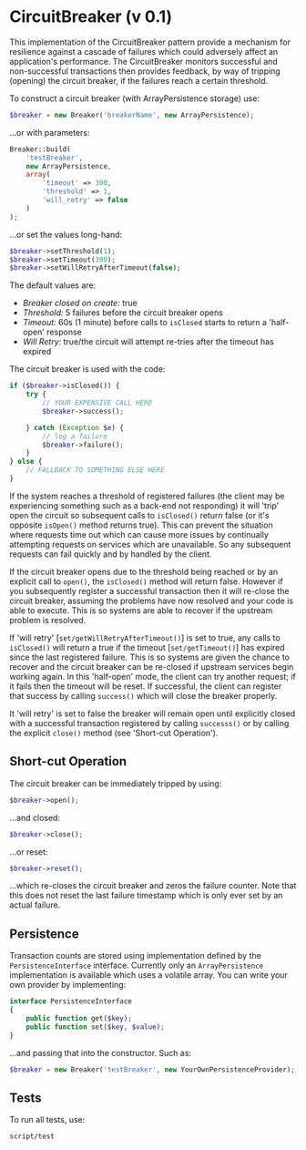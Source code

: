 CircuitBreaker (v 0.1)
==============

This implementation of the CircuitBreaker pattern provide a mechanism for resilience
against a cascade of failures which could adversely affect an application's performance.
The CircuitBreaker monitors successful and non-successful transactions then provides
feedback, by way of tripping (opening) the circuit breaker, if the failures reach a certain threshold.

To construct a circuit breaker (with ArrayPersistence storage) use:

```php
$breaker = new Breaker('breakerName', new ArrayPersistence);
```
...or with parameters:
```php
Breaker::build(
    'testBreaker',
    new ArrayPersistence,
    array(
        'timeout' => 300,
        'threshold' => 1,
        'will_retry' => false
    )
);
```
...or set the values long-hand:
```php
$breaker->setThreshold(1);
$breaker->setTimeout(300);
$breaker->setWillRetryAfterTimeout(false);
```

The default values are:
* _Breaker closed on create:_ true
* _Threshold:_ 5 failures before the circuit breaker opens
* _Timeout:_ 60s (1 minute) before calls to `isClosed` starts to return a 'half-open' response
* _Will Retry:_ true/the circuit  will attempt re-tries after the timeout has expired

The circuit breaker is used with the code:

```php
if ($breaker->isClosed()) {
    try {
        // YOUR EXPENSIVE CALL HERE
        $breaker->success();

    } catch (Exception $e) {
        // log a failure
        $breaker->failure();
    }
} else {
    // FALLBACK TO SOMETHING ELSE HERE
}
```

If the system reaches a threshold of registered failures (the client may be experiencing
something such as  a back-end not responding) it will 'trip' open the circuit so
subsequent calls to `isClosed()` return false (or it's opposite `isOpen()` method returns true).
This can prevent the situation where requests time out which can cause more issues
by continually attempting requests on services which are unavailable. So any
subsequent requests can fail quickly and by handled by the client.

If the circuit breaker opens due to the threshold being reached or by an explicit
call to `open()`, the `isClosed()` method will return false. However if you
subsequently register a successful transaction then it will re-close the circuit
breaker, assuming the problems have now resolved and your code is able to execute.
This is so systems are able to recover if the upstream problem is resolved.

If 'will retry' [`set/getWillRetryAfterTimeout()`] is set to true, any calls to
`isClosed()` will return a true if the timeout [`set/getTimeout()`] has expired since the
last registered failure. This is so systems are given the chance to recover and the
circuit breaker can be re-closed if upstream services begin working again.
In this 'half-open' mode, the client can try another request; if it fails then
the timeout will be reset. If successful, the client can register that success by
calling `success()` which will close the breaker properly.

It 'will retry' is set to false the breaker will remain open until explicitly
closed with a successful transaction registered by calling `successs()` or by
calling the explicit `close()` method (see 'Short-cut Operation').

Short-cut Operation
----

The circuit breaker can be immediately tripped by using:

```php
$breaker->open();
```
...and closed:
```php
$breaker->close();
```
...or reset:
```php
$breaker->reset();
```
...which re-closes the circuit breaker and zeros the failure counter. Note that
this does not reset the last failure timestamp which is only ever set by an actual
failure.

Persistence
----

Transaction counts are stored using implementation defined by the `PersistenceInterface`
interface. Currently only an `ArrayPersistence` implementation is available which
uses a volatile array. You can write your own provider by implementing:

```php
interface PersistenceInterface
{
    public function get($key);
    public function set($key, $value);
}
```

...and passing that into the constructor. Such as:

```php
$breaker = new Breaker('testBreaker', new YourOwnPersistenceProvider);
```

Tests
----

To run all tests, use:

```
script/test
```
